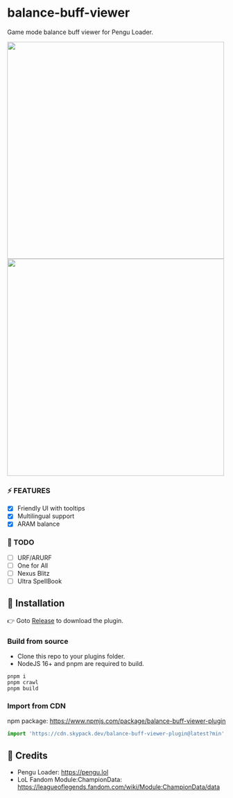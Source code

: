 # balance-buff-viewer

Game mode balance buff viewer for Pengu Loader.

<img width="500" src="https://github.com/nomi-san/balance-buff-viewer/assets/38210249/7b249bea-ff5c-477e-92cf-8489ac3fe576" />
<img width="500" src="https://github.com/nomi-san/balance-buff-viewer/assets/38210249/b0659d36-351c-46da-a287-59c40581b7ab" />

### ⚡ FEATURES
- [x] Friendly UI with tooltips
- [x] Multilingual support
- [x] ARAM balance

### 📝 TODO
- [ ] URF/ARURF
- [ ] One for All
- [ ] Nexus Blitz
- [ ] Ultra SpellBook

## 🔨 Installation

👉 Goto [Release](https://github.com/nomi-san/balance-buff-viewer/releases) to download the plugin.

### Build from source

- Clone this repo to your plugins folder.
- NodeJS 16+ and pnpm are required to build.

```
pnpm i
pnpm crawl
pnpm build
```

### Import from CDN

npm package: https://www.npmjs.com/package/balance-buff-viewer-plugin

```js
import 'https://cdn.skypack.dev/balance-buff-viewer-plugin@latest?min';
```

## 🍻 Credits
- Pengu Loader: https://pengu.lol
- LoL Fandom Module:ChampionData: https://leagueoflegends.fandom.com/wiki/Module:ChampionData/data
